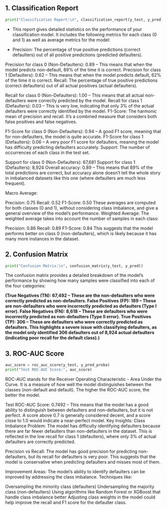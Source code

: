 ## **1. Classification Report**
```python
print("Classification Report:\n", classification_report(y_test, y_pred))
```
* This report gives detailed statistics on the performance of your classification model. It includes the following metrics for each class (0 and 1) as well as average metrics for the model:

* Precision: The percentage of true positive predictions (correct defaulters) out of all positive predictions (predicted defaulters).

Precision for class 0 (Non-Defaulters): 0.89 – This means that when the model predicts non-default, 89% of the time it is correct.
Precision for class 1 (Defaulters): 0.62 – This means that when the model predicts default, 62% of the time it is correct.
Recall: The percentage of true positive predictions (correct defaulters) out of all actual positives (actual defaulters).

Recall for class 0 (Non-Defaulters): 1.00 – This means that all actual non-defaulters were correctly predicted by the model.
Recall for class 1 (Defaulters): 0.03 – This is very low, indicating that only 3% of the actual defaulters were correctly identified by the model.
F1-Score: The harmonic mean of precision and recall. It’s a combined measure that considers both false positives and false negatives.

F1-Score for class 0 (Non-Defaulters): 0.94 – A good F1 score, meaning that for non-defaulters, the model is quite accurate.
F1-Score for class 1 (Defaulters): 0.06 – A very poor F1 score for defaulters, meaning the model has difficulty predicting defaulters accurately.
Support: The number of occurrences of each class in the test set.

Support for class 0 (Non-Defaulters): 67,681
Support for class 1 (Defaulters): 8,924
Overall accuracy: 0.89 – This means that 89% of the total predictions are correct, but accuracy alone doesn’t tell the whole story in imbalanced datasets like this one (where defaulters are much less frequent).

Macro Average:

Precision: 0.75
Recall: 0.52
F1-Score: 0.50
These averages are computed for both classes (0 and 1), without considering class imbalance, and give a general overview of the model’s performance.
Weighted Average: The weighted average takes into account the number of samples in each class:

Precision: 0.86
Recall: 0.89
F1-Score: 0.84
This suggests that the model performs better on class 0 (non-defaulters), which is likely because it has many more instances in the dataset.

## **2. Confusion Matrix**
```python
print("Confusion Matrix:\n", confusion_matrix(y_test, y_pred))
```

The confusion matrix provides a detailed breakdown of the model’s performance by showing how many samples were classified into each of the four categories:

**(True Negatives (TN): 67,492 – These are the non-defaulters who were correctly predicted as non-defaulters.
False Positives (FP): 189 – These are non-defaulters who were incorrectly predicted as defaulters (Type I error).
False Negatives (FN): 8,618 – These are defaulters who were incorrectly predicted as non-defaulters (Type II error).
True Positives (TP): 306 – These are defaulters who were correctly predicted as defaulters.
This highlights a severe issue with classifying defaulters, as the model only identified 306 defaulters out of 8,924 actual defaulters (indicating poor recall for the default class).)**

## **3. ROC-AUC Score**
```python
auc_score = roc_auc_score(y_test, y_pred_proba)
print("Test ROC-AUC Score:", auc_score)
```
ROC-AUC stands for the Receiver Operating Characteristic - Area Under the Curve. It is a measure of how well the model distinguishes between the classes (non-default and default). The higher the ROC-AUC score, the better the model.

Test ROC-AUC Score: 0.7492 – This means that the model has a good ability to distinguish between defaulters and non-defaulters, but it is not perfect. A score above 0.7 is generally considered decent, and a score close to 1.0 would indicate a near-perfect model.
Key Insights:
Class Imbalance Problem: The model has difficulty identifying defaulters because there are far fewer defaulters than non-defaulters in the dataset. This is reflected in the low recall for class 1 (defaulters), where only 3% of actual defaulters are correctly predicted.

Precision vs Recall: The model has good precision for predicting non-defaulters, but its recall for defaulters is very poor. This suggests that the model is conservative when predicting defaulters and misses most of them.

Improvement Areas: The model’s ability to identify defaulters can be improved by addressing the class imbalance. Techniques like:

Oversampling the minority class (defaulters)
Undersampling the majority class (non-defaulters)
Using algorithms like Random Forest or XGBoost that handle class imbalance better
Adjusting class weights in the model could help improve the recall and F1 score for the defaulter class.
